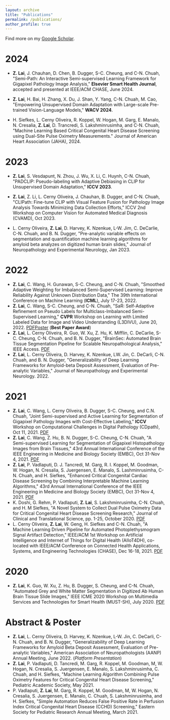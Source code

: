 ```yaml
---
layout: archive
title: "Publications"
permalink: /publications/
author_profile: true
---
```


Find more on my [Google Scholar](https://scholar.google.com/citations?user=s_Ws1uYAAAAJ&hl=en&oi=ao). 

<!-- Preprints
======
* **Z. Lai**, J. Chauhan, Z. Li, L. Cerny Oliveira, B. Dugger, C-N. Chuah, ``Path-CLIP: Efficient Adaptation of CLIP for Pathology Image Analysis with Limited  Data", under review by  **ECCV**.  -->

2024 
======
* **Z. Lai**, J. Chauhan, D. Chen, B. Dugger, S-C. Cheung, and C-N. Chuah, "Semi-Path: An Interactive Semi-supervised Learning Framework for Gigapixel Pathology Image Analysis," **Elsevier Smart Health Journal**, accepted and presented at IEEE/ACM CHASE, June 2024.

* **Z. Lai**, H. Bai, H. Zhang, X. Du, J. Shan, Y. Yang, C-N. Chuah, M. Cao, "Empowering Unsupervised Domain Adaptation with Large-scale Pre-trained Vision-Language Models," **WACV 2024**. 

* H. Siefkes, L. Cerny Oliveira, R. Koppel, W. Hogan, M. Garg, E. Manalo, N. Cresalia, **Z. Lai**, D. Trancredi, S. Lakshminrusimha, and C-N. Chuah, "Machine Learning Based Critical Congenital Heart Disease Screening using Dual-Site Pulse Oximetry Measurements." Journal of American Heart Association (JAHA), 2024.

2023
======

* **Z. Lai**, S. Vesdapunt, N. Zhou, J. Wu, X. Li, C. Huynh, C-N. Chuah,  "PADCLIP: Pseudo-labeling with Adaptive Debiasing in CLIP for Unsupervised Domain Adaptation," **ICCV 2023**. 

* **Z. Lai**, Z. Li, L. Cerny Oliveira, J. Chauhan, B. Dugger, and C-N. Chuah, "CLIPath: Fine-tune CLIP with Visual Feature Fusion for Pathology Image Analysis Towards Minimizing Data Collection Efforts," ICCV 2nd Workshop on Computer Vision for Automated Medical Diagnosis (CVAMD), Oct 2023.

* L. Cerny Oliveira, **Z. Lai**, D. Harvey, K. Nzenkue, L-W. Jim, C. DeCarlie, C-N. Chuah, and B. N. Dugger, "Pre-analytic variable effects on segmentation and quantification machine learning algorithms for amyloid beta analyzes on digitized human brain slides," Journal of Neuropathology and Experimental Neurology, Jan 2023.

2022
======
* **Z. Lai**, C. Wang, H. Gunawan, S-C. Cheung, and C-N. Chuah, "Smoothed Adaptive Weighting for Imbalanced Semi-Supervised Learning: Improve Reliability Against Unknown Distribution Data," The 39th International Conference on Machine Learning (**ICML**), July 17-23, 2022.
* **Z. Lai**, C. Wang, S-C. Cheung, and C-N. Chuah, "SaR: Self-Adaptive Refinement on Pseudo Labels for Multiclass-Imbalanced Semi-Supervised Learning," **CVPR** Workshop on Learning with Limited Labeled Data for Image and Video Understanding (L3DIVU), June 20, 2022. [PDF](https://openaccess.thecvf.com/content/CVPR2022W/L3D-IVU/papers/Lai_SaR_Self-Adaptive_Refinement_on_Pseudo_Labels_for_Multiclass-Imbalanced_Semi-Supervised_Learning_CVPRW_2022_paper.pdf)[Poster](https://drive.google.com/file/d/1N0L_nPnqv62uY8HjNZY0bR22fvdbhrfX/view) (**Best Paper Award**)
* **Z. Lai**, L. Cerny Oliveira, R. Guo, W. Xu, Z. Hu, K. Mifflin, C. DeCarlie, S-C. Cheung, C-N. Chuah, and B. N. Dugger, "BrainSec: Automated Brain Tissue Segmentation Pipeline for Scalable Neuropathological Analysis," IEEE Access. [PDF](https://ieeexplore.ieee.org/document/9766171)
* **Z. Lai**, L. Cerny Oliveira, D. Harvey, K. Nzenkue, LW. Jin, C. DeCarli, C-N. Chuah, and B. N. Dugger, "Generalizability of Deep Learning Frameworks for Amyloid-beta Deposit Assessment, Evaluation of Pre-analytic Variables," Journal of Neuropathology and Experimental Neurology. 2022. 


2021
======
* **Z. Lai**, C. Wang, L. Cerny Oliveira, B. Dugger, S-C. Cheung, and C.N. Chuah, "Joint Semi-supervised and Active Learning for Segmentation of Gigapixel Pathology Images with Cost-Effective Labeling," **ICCV** Workshop on Computational Challenges in Digital Pathology (CDpath), Oct 11, 2021. [PDF](https://openaccess.thecvf.com/content/ICCV2021W/CDPath/papers/Lai_Joint_Semi-Supervised_and_Active_Learning_for_Segmentation_of_Gigapixel_Pathology_ICCVW_2021_paper.pdf)
* **Z. Lai**, C. Wang, Z. Hu, B. N. Dugger, S-C. Cheung, C-N. Chuah, "A Semi-supervised Learning for Segmentation of Gigapixel Histopathology Images from Brain Tissues," 43rd Annual International Conference of the IEEE Engineering in Medicine and Biology Society (EMBC), Oct 31-Nov 4, 2021. [PDF](https://ieeexplore.ieee.org/document/9629715)
* **Z. Lai**, P. Vadlaputi, D. J. Tancredi, M. Garg, R. I. Koppel, M. Goodman, W. Hogan, N. Cresalia, S. Juergensen, E. Manalo, S. Lashminrusimha, C-N. Chuah, and H. Siefkes, "Enhanced Critical Congenital Cardiac Disease Screening by Combining Interpretable Machine Learning Algorithms," 43rd Annual International Conference of the IEEE Engineering in Medicine and Biology Society (EMBC), Oct 31-Nov 4, 2021. [PDF](https://ieeexplore.ieee.org/document/9630111)
* K. Doshi, G. Rehm, P. Vadlaputi, **Z. Lai**, S. Lakshminrusimha, C-N. Chuah, and H. M Siefkes, "A Novel System to Collect Dual Pulse Oximetry Data for Critical Congenital Heart Disease Screening Research," Journal of Clinical and Translational Science, pp. 1-25, October 2020. [PDF](https://www.cambridge.org/core/journals/journal-of-clinical-and-translational-science/article/novel-system-to-collect-dual-pulse-oximetry-data-for-critical-congenital-heart-disease-screening-research/6AAA3E41E270A41ED3417FBCB8123B41)
* L. Cerny Oliveira, **Z. Lai**, W. Geng, H. Siefkes and C-N. Chuah, "A Machine Learning Driven Pipeline for Automated Photoplethysmogram Signal Artifact Detection," IEEE/ACM 1st Workshop on Artificial Intelligence and Internet of Things for Digital Health (AIIoT4DH), co-located with IEEE/ACM Conference on Connected Health Applications, Systems, and Engineering Technologies (CHASE), Dec 16-18, 2021. [PDF](https://ieeexplore.ieee.org/abstract/document/9697930?casa_token=WxyN_WsOMecAAAAA:7gqWa2AVHpt8R8-RjAtMYT10vCKyOjgCMiH6O5tSHK8eTKfYCBx9akowj-ZQDrWzLqVoMxBBlg)

2020 
======
* **Z. Lai**, K. Guo, W. Xu, Z. Hu, B. Dugger, S. Cheung, and C-N. Chuah, "Automated Grey and White Matter Segmentation in Digitized Ab Human Brain Tissue Slide Images," IEEE ICME 2020 Workshop on Multimedia Services and Technologies for Smart Health (MUST-SH), July 2020. [PDF](https://ieeexplore.ieee.org/abstract/document/9105974)



Abstract & Poster
======
* **Z. Lai**, L. Cerny Oliveira, D. Harvey, K. Nzenkue, L-W. Jin, C. DeCarli, C-N. Chuah, and B. N. Dugger, "Generalizability of Deep Learning Frameworks for Amyloid Beta Deposit Assessment, Evaluation of Pre-analytic Variables," American Association of Neuropathologists (AANP) Annual Meeting, June 2022. (*Platform Presentation*)
* **Z. Lai**, P. Vadlaputi, D. Tancredi, M. Garg, R. Koppel, M. Goodman, M, W. Hogan, N. Cresalia, S. Juergensen, E. Manalo, S. Lakshminrusimha, C. Chuah, and H. Siefkes, "Machine Learning Algorithm Combining Pulse Oximetry Features for Critical Congenital Heart Disease Screening," Pediatric Academic Society, May 2021.
* P. Vadlaputi, **Z. Lai**, M. Garg, R. Koppel, M. Goodman, M, W. Hogan, N. Cresalia, S. Juergensen, E. Manalo, C. Chuah, S. Lakshminrusimha, and H. Siefkes, "Simple Automation Reduces False Positive Rate in Perfusion Index Critical Congenital Heart Disease (CCHD) Screening," Eastern Society for Pediatric Research Annual Meeting, March 2021.